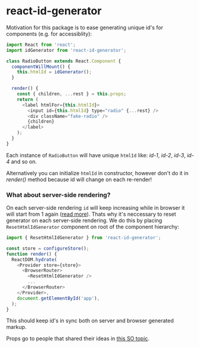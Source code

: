 # react-id-generator

Motivation for this package is to ease generating unique id's for components (e.g. for accessiblity):


```javascript
import React from 'react';
import idGenerator from 'react-id-generator';

class RadioButton extends React.Component {
  componentWillMount() {
    this.htmlId = idGenerator();
  }

  render() {
    const { children, ...rest } = this.props;
    return (
      <label htmlFor={this.htmlId}>
        <input id={this.htmlId} type="radio" {...rest} />
        <div className="fake-radio" />
        {children}
      </label>
    );
  }
}
```

Each instance of `RadioButton` will have unique `htmlId` like: *id-1*, *id-2*, *id-3*, *id-4* and so on.

Alternatively you can initialize `htmlId` in constructor, however don't do it in *render()* method because
id will change on each re-render! 


### What about server-side rendering?

On each server-side rendering `id` will keep increasing while in browser it will start from 1 again 
([read more](https://stackoverflow.com/a/45066550/4443323)). Thats why it's neccessary to reset generator on each server-side rendering. We do this by placing `ResetHtmlIdGenerator` component on root of the component hierarchy:

````javascript
import { ResetHtmlIdGenerator } from 'react-id-generator';

const store = configureStore();
function render() {
  ReactDOM.hydrate(
    <Provider store={store}>
      <BrowserRouter>
	    <ResetHtmlIdGenerator />
        ...
      </BrowserRouter>
    </Provider>,
    document.getElementById('app'),
  );
}
````

This should keep id's in sync both on server and browser generated markup.

Props go to people that shared their ideas in [this SO topic](https://stackoverflow.com/q/29420835/4443323).